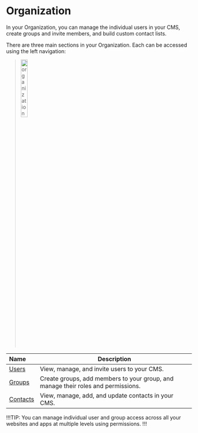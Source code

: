 # Organization

In your Organization, you can manage the individual users in your CMS, create groups and invite members, and build custom contact lists.

There are three main sections in your Organization. Each can be accessed using the left navigation:

><img src="../../../images/organization.jpg" alt="organization" style="width: 20%; display: block"></a>

**Name** | **Description** 
:--- | ---
<a href="/organization/users">Users</a> | View, manage, and invite users to your CMS.
<a href="/organization/groups">Groups</a> | Create groups, add members to your group, and manage their roles and permissions.
<a href="/organization/contacts">Contacts</a> | View, manage, add, and update contacts in your CMS. 

!!!TIP:
You can manage individual user and group access across all your websites and apps at multiple levels using permissions.
!!!